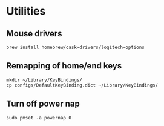 # Utilities
## Mouse drivers
```
brew install homebrew/cask-drivers/logitech-options
```

## Remapping of home/end keys
```
mkdir ~/Library/KeyBindings/
cp configs/DefaultKeyBinding.dict ~/Library/KeyBindings/
```
## Turn off power nap
```
sudo pmset -a powernap 0
```
